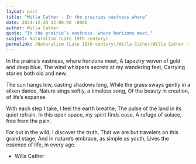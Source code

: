 ```yaml
---
layout: post
title: "Willa Cather - In the prairies vastness where"
date: 2024-12-28 12:00:00 -0000
author: Willa Cather
quote: "In the prairie’s vastness, where horizons meet,"
subject: Naturalism (Late 19th century)
permalink: /Naturalism (Late 19th century)/Willa Cather/Willa Cather - In the prairies vastness where
---
```


In the prairie’s vastness, where horizons meet,
A tapestry woven of gold and deep blue,
The wind whispers secrets at my wandering feet,
Carrying stories both old and new.

The sun hangs low, casting shadows long,
While the grass sways gently in a silken dance,
Nature sings softly, a timeless song,
Of the beauty in creation, of life’s expanse.

With each step I take, I feel the earth breathe,
The pulse of the land in its quiet refrain,
In this open space, my spirit finds ease,
A refuge of solace, free from the pain.

For out in the wild, I discover the truth,
That we are but travelers on this grand stage,
And in nature’s embrace, as simple as youth,
Lives the essence of life, in every age.

- Willa Cather
